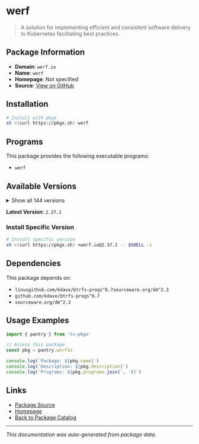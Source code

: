 # werf

> A solution for implementing efficient and consistent software delivery to Kubernetes facilitating best practices.

## Package Information

- **Domain**: `werf.io`
- **Name**: `werf`
- **Homepage**: Not specified
- **Source**: [View on GitHub](https://github.com/pkgxdev/pantry/tree/main/projects/werf.io/package.yml)

## Installation

```bash
# Install with pkgx
sh <(curl https://pkgx.sh) werf
```

## Programs

This package provides the following executable programs:

- `werf`

## Available Versions

<details>
<summary>Show all 144 versions</summary>

- `2.37.1`, `2.37.0`, `2.36.4`, `2.36.3`, `2.36.2`
- `2.36.1`, `2.36.0`, `2.35.10`, `2.35.9`, `2.35.8`
- `2.35.7`, `2.35.6`, `2.35.5`, `2.35.4`, `2.35.3`
- `2.35.2`, `2.35.1`, `2.35.0`, `2.34.1`, `2.34.0`
- `2.33.0`, `2.32.2`, `2.32.1`, `2.32.0`, `2.31.1`
- `2.31.0`, `2.30.1`, `2.30.0`, `2.29.0`, `2.28.0`
- `2.27.1`, `2.27.0`, `2.26.6`, `2.26.5`, `2.26.4`
- `2.26.3`, `2.26.2`, `2.26.1`, `2.26.0`, `2.25.1`
- `2.25.0`, `2.24.0`, `2.23.1`, `2.23.0`, `2.22.0`
- `2.21.0`, `2.20.0`, `2.19.0`, `2.18.0`, `2.17.0`
- `2.16.3`, `2.16.2`, `2.16.1`, `2.16.0`, `2.15.3`
- `2.15.2`, `2.15.1`, `2.15.0`, `2.14.0`, `2.13.1`
- `2.13.0`, `2.12.1`, `2.12.0`, `2.11.0`, `2.10.10`
- `2.10.9`, `2.10.8`, `2.10.7`, `2.10.6`, `2.10.5`
- `2.10.4`, `2.10.3`, `2.10.2`, `2.10.1`, `2.10.0`
- `2.9.3`, `2.9.2`, `2.9.1`, `2.9.0`, `2.8.0`
- `2.7.1`, `2.7.0`, `2.6.7`, `2.6.6`, `2.6.5`
- `2.6.4`, `2.6.3`, `2.6.2`, `2.6.1`, `2.6.0`
- `2.5.0`, `2.4.1`, `2.4.0`, `2.3.3`, `2.3.2`
- `2.3.1`, `2.3.0`, `2.2.0`, `2.1.0`, `2.0.4`
- `2.0.3`, `2.0.2`, `2.0.1`, `2.0.0`, `1.2.334`
- `1.2.333`, `1.2.332`, `1.2.331`, `1.2.330`, `1.2.329`
- `1.2.328`, `1.2.327`, `1.2.326`, `1.2.325`, `1.2.324`
- `1.2.323`, `1.2.322`, `1.2.321`, `1.2.320`, `1.2.318`
- `1.2.317`, `1.2.316`, `1.2.315`, `1.2.313`, `1.2.312`
- `1.2.311`, `1.2.310`, `1.2.309`, `1.2.308`, `1.2.307`
- `1.2.306`, `1.2.305`, `1.2.303`, `1.2.302`, `1.2.301`
- `1.2.300`, `1.2.299`, `1.2.298`, `1.2.297`, `1.2.296`
- `1.2.295`, `1.2.294`, `1.1.36`, `1.1.35`

</details>

**Latest Version**: `2.37.1`

### Install Specific Version

```bash
# Install specific version
sh <(curl https://pkgx.sh) +werf.io@2.37.1 -- $SHELL -i
```

## Dependencies

This package depends on:

- `linuxgithub.com/kdave/btrfs-progs^6.7sourceware.org/dm^2.3`
- `github.com/kdave/btrfs-progs^6.7`
- `sourceware.org/dm^2.3`

## Usage Examples

```typescript
import { pantry } from 'ts-pkgx'

// Access this package
const pkg = pantry.werfio

console.log(`Package: ${pkg.name}`)
console.log(`Description: ${pkg.description}`)
console.log(`Programs: ${pkg.programs.join(', ')}`)
```

## Links

- [Package Source](https://github.com/pkgxdev/pantry/tree/main/projects/werf.io/package.yml)
- [Homepage](#)
- [Back to Package Catalog](../package-catalog.md)

---

*This documentation was auto-generated from package data.*
